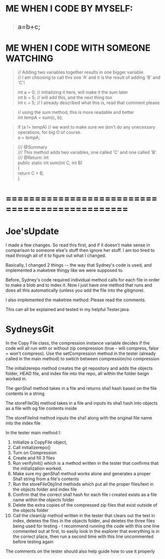 # ME WHEN I CODE BY MYSELF:
> ## a=b+c;

# ME WHEN I CODE WITH SOMEONE WATCHING
> // Adding two variables together results in one bigger variable. <br/>
> // I am choosing to call this one 'A' and it is the result of adding 'B' and 'C'! <br/>
> 
> int a = 0; // initializing it here, will make it the sum later <br/>
> int b = 5; // will add this, and the next thing too <br/>
> int c = 5; // I already described what this is, read that comment please <br/>

> // using the sum method, this is more readable and better <br/>
> int tempA = sum(c, b); <br/>

> if (a != tempA) // we want to make sure we don't do any unecessary operations, for big O of course. <br/>
>     a = tempA; <br/>

> /// @Summary <br/>
> /// This method adds two variables, one called 'C' and one called 'B'. <br/>
>/// @Return: int <br/>
> public static int sum(int C, int B) <br/>
> { <br/>
>     return C + B; <br/>
> }<br/>


# ===============================================
# Joe'sUpdate
I made a few changes. So read this first, and if it doesn't make sense in comparison to someone else's stuff then ignore her stuff. I am too tired to read through all of it to figure out what I changed.

Basically, I changed 2 things -- the way that Sydney's code is used, and implemented a maketree thingy like we were supposed to.

Before, Sydney's code required individual method calls for each file in order to make a blob and to index it. Now I just have one method that runs and does all this automatically (unless you add the file into the gitignore).

I also implemented the maketree method:
Please read the comments.

This can all be explained and tested in my helpful Tester.java.

# SydneysGit
In the Copy File class, the compression instance variable decides if the code will all run with or without zip compression (true - will compress, false = won't compress). Use the setCompression method in the tester (already called in the main method) to swtich between compression/no compression

The initializerepo method creates the git repository and adds the objects folder, HEAD file, and index file into the repo, all within the folder beign worked in. 

The genSha1 method takes in a file and returns sha1 hash based on the file contents in a string

The storeFileObj method takes in a file and inputs its sha1 hash into objects as a file with og file contents inside 

The storeFileInd method inputs the sha1 along with the original file name into the index file

In the tester main method I: 
1) Initialize a CopyFile object, 
2) Call initializerepo()
3) Turn on Compression
4) Create and fill 3 files
5) Run verifyInit() which is a method written in the tester that confirms that the initialization worked. 
6) Make sure my genSha1 method works alone and generates a proper Sha1 string from a file's contents
7) Run the storeFileObj/Ind methods which put all the proper files/text in the objects folder and index file 
8) Confirm that the correct sha1 hash for each file i created exists as a file name within the objects folder
9) Delete the extra copies of the compressed zip files that exist outside of the objects folder
10) Call the cleanUp method written in the tester that clears out the text in index, deletes the files in the objects folder, and deletes the three files being used for testing - I recommend running the code with this one line commented out at first, to easily look in the explorer that everything is in the correct place, then run a second time with this line uncommented before testing again

The comments on the tester should also help guide how to use it properly